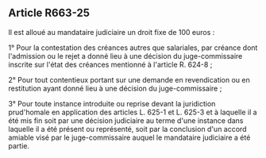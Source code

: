 Article R663-25
----
Il est alloué au mandataire judiciaire un droit fixe de 100 euros :

1° Pour la contestation des créances autres que salariales, par créance dont
l'admission ou le rejet a donné lieu à une décision du juge-commissaire inscrite
sur l'état des créances mentionné à l'article R. 624-8 ;

2° Pour tout contentieux portant sur une demande en revendication ou en
restitution ayant donné lieu à une décision du juge-commissaire ;

3° Pour toute instance introduite ou reprise devant la juridiction prud'homale
en application des articles L. 625-1 et L. 625-3 et à laquelle il a été mis fin
soit par une décision judiciaire au terme d'une instance dans laquelle il a été
présent ou représenté, soit par la conclusion d'un accord amiable visé par le
juge-commissaire auquel le mandataire judiciaire a été partie.
